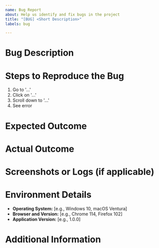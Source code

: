 ```yaml
---
name: Bug Report
about: Help us identify and fix bugs in the project
title: "[BUG] <Short Description>"
labels: bug

---
```


# Bug Description
<!-- Clearly describe the issue you are facing. -->

# Steps to Reproduce the Bug
<!-- Provide step-by-step instructions to reproduce the issue. -->
1. Go to '...'
2. Click on '...'
3. Scroll down to '...'
4. See error

# Expected Outcome
<!-- Describe what you expected to happen. -->

# Actual Outcome
<!-- Describe what actually happened. -->

# Screenshots or Logs (if applicable)
<!-- Attach screenshots or logs to help us understand the issue better. -->
<!-- Drag and drop images or paste screenshots directly here. -->

# Environment Details
<!-- Provide details about your environment to help us debug. -->
- **Operating System:** [e.g., Windows 10, macOS Ventura]
- **Browser and Version:** [e.g., Chrome 114, Firefox 102]
- **Application Version:** [e.g., 1.0.0]

# Additional Information
<!-- Add any other relevant information about the issue here. -->
